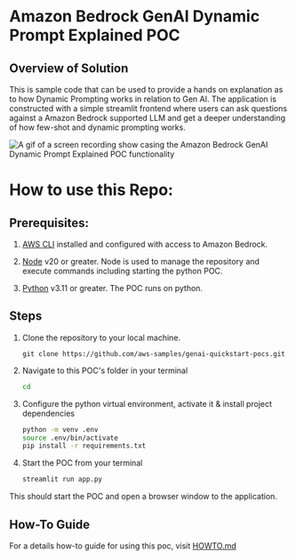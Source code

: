 # Amazon Bedrock GenAI Dynamic Prompt Explained POC

## Overview of Solution

This is sample code that can be used to provide a hands on explanation as to how Dynamic Prompting works in relation to Gen AI. The application is constructed with a simple streamlit frontend where users can ask questions against a Amazon Bedrock supported LLM and get a deeper understanding of how few-shot and dynamic prompting works.

![A gif of a screen recording show casing the Amazon Bedrock GenAI Dynamic Prompt Explained POC functionality](images/demo.gif)


# How to use this Repo:

## Prerequisites:

1. [AWS CLI](https://docs.aws.amazon.com/cli/latest/userguide/getting-started-install.html) installed and configured with access to Amazon Bedrock.

1. [Node](https://nodejs.org/en/download/package-manager) v20 or greater. Node is used to manage the repository and execute commands including starting the python POC. 

1. [Python](https://www.python.org/downloads/) v3.11 or greater. The POC runs on python. 



## Steps
1. Clone the repository to your local machine.

    ```
    git clone https://github.com/aws-samples/genai-quickstart-pocs.git
    ```

1. Navigate to this POC's folder in your terminal
    ```zsh
    cd 
    ```

1. Configure the python virtual environment, activate it & install project dependencies
    ```zsh
    python -m venv .env
    source .env/bin/activate
    pip install -r requirements.txt
    ```
1. Start the POC from your terminal
    ```zsh
    streamlit run app.py
    ```
This should start the POC and open a browser window to the application. 

## How-To Guide
For a details how-to guide for using this poc, visit [HOWTO.md](HOWTO.md)
